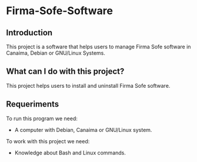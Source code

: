 # Firma-Sofe-Software

## Introduction

This project is a software that helps users to manage Firma Sofe software in Canaima, Debian or GNU/Linux Systems.

## What can I do with this project?

This project helps users to install and uninstall Firma Sofe software.

## Requeriments

To run this program we need:

- A computer with Debian, Canaima or GNU/Linux system.

To work with this project we need:

- Knowledge about Bash and Linux commands.
